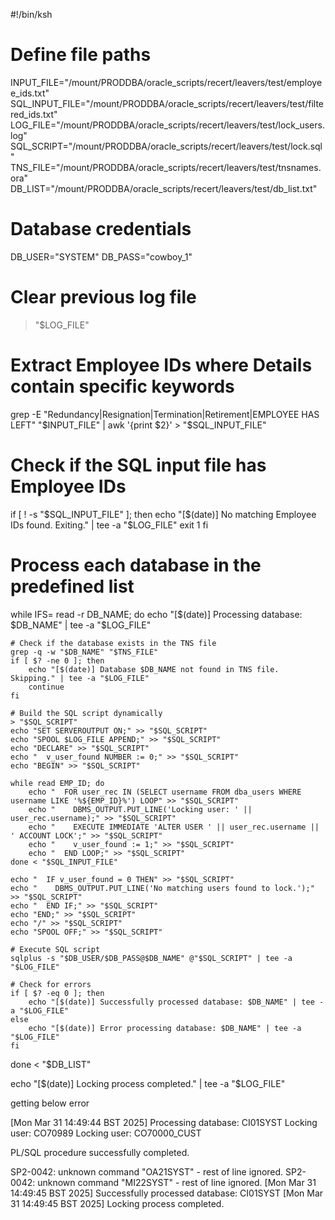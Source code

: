 #!/bin/ksh

# Define file paths
INPUT_FILE="/mount/PRODDBA/oracle_scripts/recert/leavers/test/employee_ids.txt"
SQL_INPUT_FILE="/mount/PRODDBA/oracle_scripts/recert/leavers/test/filtered_ids.txt"
LOG_FILE="/mount/PRODDBA/oracle_scripts/recert/leavers/test/lock_users.log"
SQL_SCRIPT="/mount/PRODDBA/oracle_scripts/recert/leavers/test/lock.sql"
TNS_FILE="/mount/PRODDBA/oracle_scripts/recert/leavers/test/tnsnames.ora"
DB_LIST="/mount/PRODDBA/oracle_scripts/recert/leavers/test/db_list.txt"

# Database credentials
DB_USER="SYSTEM"
DB_PASS="cowboy_1"

# Clear previous log file
> "$LOG_FILE"

# Extract Employee IDs where Details contain specific keywords
grep -E "Redundancy|Resignation|Termination|Retirement|EMPLOYEE HAS LEFT" "$INPUT_FILE" | awk '{print $2}' > "$SQL_INPUT_FILE"

# Check if the SQL input file has Employee IDs
if [ ! -s "$SQL_INPUT_FILE" ]; then
    echo "[$(date)] No matching Employee IDs found. Exiting." | tee -a "$LOG_FILE"
    exit 1
fi

# Process each database in the predefined list
while IFS= read -r DB_NAME; do
    echo "[$(date)] Processing database: $DB_NAME" | tee -a "$LOG_FILE"

    # Check if the database exists in the TNS file
    grep -q -w "$DB_NAME" "$TNS_FILE"
    if [ $? -ne 0 ]; then
        echo "[$(date)] Database $DB_NAME not found in TNS file. Skipping." | tee -a "$LOG_FILE"
        continue
    fi

    # Build the SQL script dynamically
    > "$SQL_SCRIPT"
    echo "SET SERVEROUTPUT ON;" >> "$SQL_SCRIPT"
    echo "SPOOL $LOG_FILE APPEND;" >> "$SQL_SCRIPT"
    echo "DECLARE" >> "$SQL_SCRIPT"
    echo "  v_user_found NUMBER := 0;" >> "$SQL_SCRIPT"
    echo "BEGIN" >> "$SQL_SCRIPT"

    while read EMP_ID; do
        echo "  FOR user_rec IN (SELECT username FROM dba_users WHERE username LIKE '%${EMP_ID}%') LOOP" >> "$SQL_SCRIPT"
        echo "    DBMS_OUTPUT.PUT_LINE('Locking user: ' || user_rec.username);" >> "$SQL_SCRIPT"
        echo "    EXECUTE IMMEDIATE 'ALTER USER ' || user_rec.username || ' ACCOUNT LOCK';" >> "$SQL_SCRIPT"
        echo "    v_user_found := 1;" >> "$SQL_SCRIPT"
        echo "  END LOOP;" >> "$SQL_SCRIPT"
    done < "$SQL_INPUT_FILE"

    echo "  IF v_user_found = 0 THEN" >> "$SQL_SCRIPT"
    echo "    DBMS_OUTPUT.PUT_LINE('No matching users found to lock.');" >> "$SQL_SCRIPT"
    echo "  END IF;" >> "$SQL_SCRIPT"
    echo "END;" >> "$SQL_SCRIPT"
    echo "/" >> "$SQL_SCRIPT"
    echo "SPOOL OFF;" >> "$SQL_SCRIPT"

    # Execute SQL script
    sqlplus -s "$DB_USER/$DB_PASS@$DB_NAME" @"$SQL_SCRIPT" | tee -a "$LOG_FILE"

    # Check for errors
    if [ $? -eq 0 ]; then
        echo "[$(date)] Successfully processed database: $DB_NAME" | tee -a "$LOG_FILE"
    else
        echo "[$(date)] Error processing database: $DB_NAME" | tee -a "$LOG_FILE"
    fi

done < "$DB_LIST"

echo "[$(date)] Locking process completed." | tee -a "$LOG_FILE"

getting below error

[Mon Mar 31 14:49:44 BST 2025] Processing database: CI01SYST
Locking user: CO70989
Locking user: CO70000_CUST

PL/SQL procedure successfully completed.

SP2-0042: unknown command "OA21SYST" - rest of line ignored.
SP2-0042: unknown command "MI22SYST" - rest of line ignored.
[Mon Mar 31 14:49:45 BST 2025] Successfully processed database: CI01SYST
[Mon Mar 31 14:49:45 BST 2025] Locking process completed.
